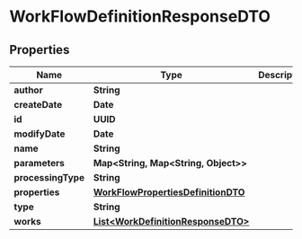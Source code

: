 

# WorkFlowDefinitionResponseDTO


## Properties

Name | Type | Description | Notes
------------ | ------------- | ------------- | -------------
**author** | **String** |  |  [optional]
**createDate** | **Date** |  |  [optional]
**id** | **UUID** |  |  [optional]
**modifyDate** | **Date** |  |  [optional]
**name** | **String** |  |  [optional]
**parameters** | **Map&lt;String, Map&lt;String, Object&gt;&gt;** |  |  [optional]
**processingType** | **String** |  |  [optional]
**properties** | [**WorkFlowPropertiesDefinitionDTO**](WorkFlowPropertiesDefinitionDTO.md) |  |  [optional]
**type** | **String** |  |  [optional]
**works** | [**List&lt;WorkDefinitionResponseDTO&gt;**](WorkDefinitionResponseDTO.md) |  |  [optional]



